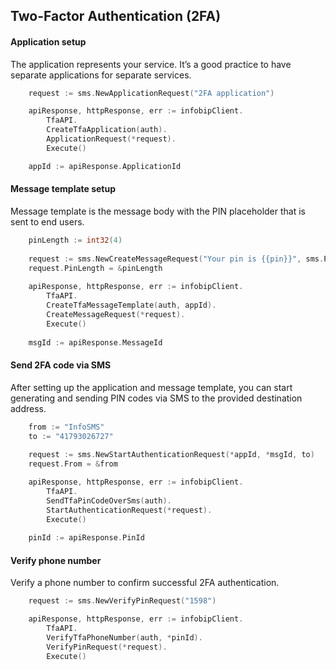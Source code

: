 ## Two-Factor Authentication (2FA)

#### Application setup

The application represents your service. It’s a good practice to have separate applications for separate services.

```go
    request := sms.NewApplicationRequest("2FA application")

	apiResponse, httpResponse, err := infobipClient.
        TfaAPI.
		CreateTfaApplication(auth).
		ApplicationRequest(*request).
		Execute()

    appId := apiResponse.ApplicationId
```

#### Message template setup

Message template is the message body with the PIN placeholder that is sent to end users.
```go
	pinLength := int32(4)
	
    request := sms.NewCreateMessageRequest("Your pin is {{pin}}", sms.PINTYPE_ALPHANUMERIC)
    request.PinLength = &pinLength
    
    apiResponse, httpResponse, err := infobipClient.
        TfaAPI.
        CreateTfaMessageTemplate(auth, appId).
        CreateMessageRequest(*request).
        Execute()
	
	msgId := apiResponse.MessageId
```

#### Send 2FA code via SMS

After setting up the application and message template, you can start generating and sending PIN codes via SMS to the provided destination address.

```go
    from := "InfoSMS"
    to := "41793026727"
    
    request := sms.NewStartAuthenticationRequest(*appId, *msgId, to)
    request.From = &from

	apiResponse, httpResponse, err := infobipClient.
        TfaAPI.
		SendTfaPinCodeOverSms(auth).
		StartAuthenticationRequest(*request).
		Execute()
		
    pinId := apiResponse.PinId
```

#### Verify phone number

Verify a phone number to confirm successful 2FA authentication.

```go
	request := sms.NewVerifyPinRequest("1598")

	apiResponse, httpResponse, err := infobipClient.
        TfaAPI.
		VerifyTfaPhoneNumber(auth, *pinId).
		VerifyPinRequest(*request).
		Execute()
```
